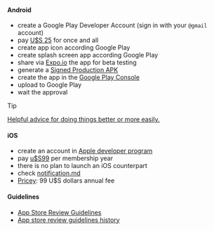 #### Android
* create a Google Play Developer Account (sign in with your `@gmail` account)
* pay [U$S 25](https://www.appypie.com/faqs/how-much-does-a-googleapple-developer-account-cost) for once and all
* create app icon according Google Play
* create splash screen app according Google Play
* share via [Expo.io](https://expo.io) the app for beta testing
* generate a [Signed Production APK](https://facebook.github.io/react-native/docs/signed-apk-android.html)
* create the app in the [Google Play Console](http://play.google.com/)
* upload to Google Play
* wait the approval

> [!TIP]
> [Helpful advice for doing things better or more easily.](https://play.google.com/console/about/guides/releasewithconfidence/) 

#### iOS
* create an account in [Apple developer program](https://developer.apple.com/programs/)
* pay [u$S99](https://developer.apple.com/programs/how-it-works/) per membership year
* there is no plan to launch an iOS counterpart
* check [notification.md](Notification.md)
* [Pricey](https://developer.apple.com/support/purchase-activation/): 99 U$S dollars annual fee 

#### Guidelines
* [App Store Review Guidelines](https://developer.apple.com/app-store/review/guidelines/)
* [App store review guidelines history](https://www.appstorereviewguidelineshistory.com/)
